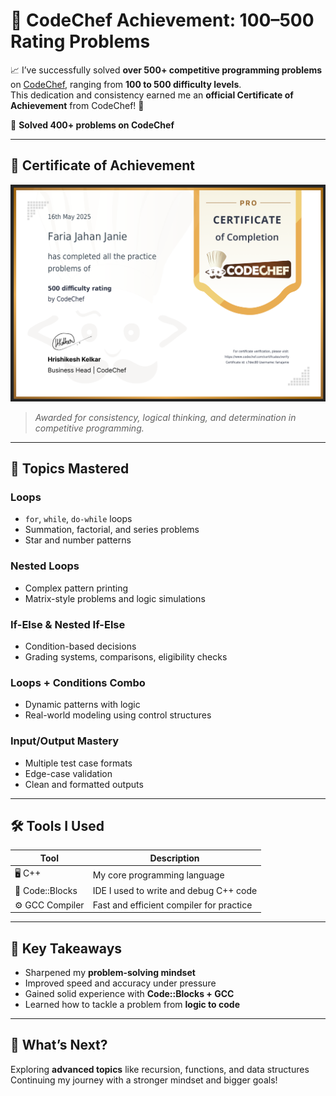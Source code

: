 # 🏅 CodeChef Achievement: 100–500 Rating Problems

📈 I’ve successfully solved **over 500+ competitive programming problems** on [CodeChef](https://www.codechef.com/users/fariajanie), ranging from **100 to 500 difficulty levels**.  
This dedication and consistency earned me an **official Certificate of Achievement** from CodeChef! 🎉

🏅 **Solved 400+ problems on CodeChef**

---

## 📜 Certificate of Achievement

![CodeChef Certificate](certificate.png)

> *Awarded for consistency, logical thinking, and determination in competitive programming.*

---

## 🧠 Topics Mastered

###  Loops
- `for`, `while`, `do-while` loops
- Summation, factorial, and series problems
- Star and number patterns

###  Nested Loops
- Complex pattern printing
- Matrix-style problems and logic simulations

###  If-Else &  Nested If-Else
- Condition-based decisions
- Grading systems, comparisons, eligibility checks

###  Loops + Conditions Combo
- Dynamic patterns with logic
- Real-world modeling using control structures

###  Input/Output Mastery
- Multiple test case formats
- Edge-case validation
- Clean and formatted outputs

---

## 🛠️ Tools I Used

| Tool            | Description                                 |
|-----------------|---------------------------------------------|
| 🖥️ C++          | My core programming language                |
| 🧰 Code::Blocks | IDE I used to write and debug C++ code      |
| ⚙️ GCC Compiler | Fast and efficient compiler for practice    |

---



## 🚀 Key Takeaways

-  Sharpened my **problem-solving mindset**
-  Improved speed and accuracy under pressure
-  Gained solid experience with **Code::Blocks + GCC**
-  Learned how to tackle a problem from **logic to code**

---

## 🥇 What’s Next?


 Exploring **advanced topics** like recursion, functions, and data structures  
 Continuing my journey with a stronger mindset and bigger goals!



